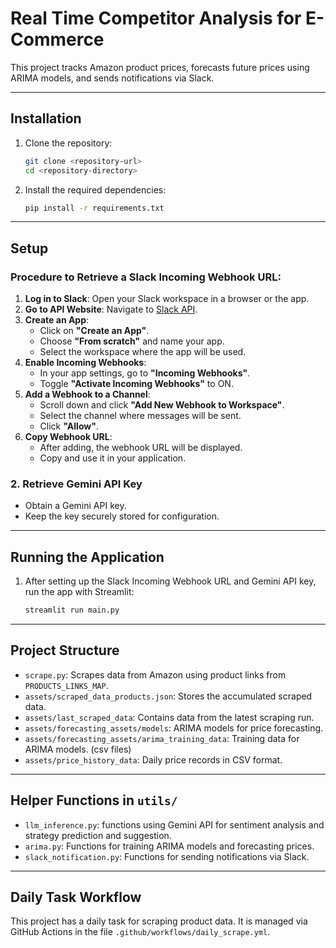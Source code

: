 
# Real Time Competitor Analysis for E-Commerce

This project tracks Amazon product prices, forecasts future prices using ARIMA models, and sends notifications via Slack.

---

## Installation

1. Clone the repository:
   ```bash
   git clone <repository-url>
   cd <repository-directory>
   ```

2. Install the required dependencies:
   ```bash
   pip install -r requirements.txt
   ```

---

## Setup

### Procedure to Retrieve a Slack Incoming Webhook URL:

1. **Log in to Slack**: Open your Slack workspace in a browser or the app.
2. **Go to API Website**: Navigate to [Slack API](https://api.slack.com/).
3. **Create an App**:
   - Click on **"Create an App"**.
   - Choose **"From scratch"** and name your app.
   - Select the workspace where the app will be used.
4. **Enable Incoming Webhooks**:
   - In your app settings, go to **"Incoming Webhooks"**.
   - Toggle **"Activate Incoming Webhooks"** to ON.
5. **Add a Webhook to a Channel**:
   - Scroll down and click **"Add New Webhook to Workspace"**.
   - Select the channel where messages will be sent.
   - Click **"Allow"**.
6. **Copy Webhook URL**:
   - After adding, the webhook URL will be displayed.
   - Copy and use it in your application.

### 2. Retrieve Gemini API Key
- Obtain a Gemini API key.
- Keep the key securely stored for configuration.

---

## Running the Application

1. After setting up the Slack Incoming Webhook URL and Gemini API key, run the app with Streamlit:
   ```bash
   streamlit run main.py
   ```

---

## Project Structure

- `scrape.py`: Scrapes data from Amazon using product links from `PRODUCTS_LINKS_MAP`.
- `assets/scraped_data_products.json`: Stores the accumulated scraped data.
- `assets/last_scraped_data`: Contains data from the latest scraping run.
- `assets/forecasting_assets/models`: ARIMA models for price forecasting.
- `assets/forecasting_assets/arima_training_data`: Training data for ARIMA models. (csv files)
- `assets/price_history_data`: Daily price records in CSV format.

---

## Helper Functions in `utils/`

- `llm_inference.py`: functions using Gemini API for sentiment analysis and strategy prediction and suggestion.
- `arima.py`: Functions for training ARIMA models and forecasting prices.
- `slack_notification.py`: Functions for sending notifications via Slack.

---

## Daily Task Workflow

This project has a daily task for scraping product data. It is managed via GitHub Actions in the file `.github/workflows/daily_scrape.yml`.
